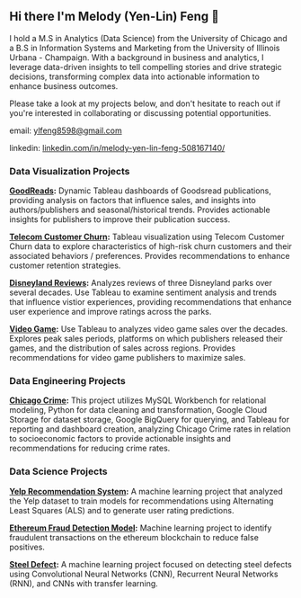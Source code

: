 ## Hi there I'm Melody (Yen-Lin) Feng 👋

I hold a M.S in Analytics (Data Science) from the University of Chicago and a B.S in Information Systems and Marketing from the University of Illinois Urbana - Champaign. With a background in business and analytics, I leverage data-driven insights to tell compelling stories and drive strategic decisions, transforming complex data into actionable information to enhance business outcomes.

Please take a look at my projects below, and don't hesitate to reach out if you're interested in collaborating or discussing potential opportunities.

email: <ylfeng8598@gmail.com>

linkedin: [linkedin.com/in/melody-yen-lin-feng-508167140/](https://www.linkedin.com/in/melody-yen-lin-feng-508167140/)


### Data Visualization Projects

**[GoodReads](https://github.com/ylfeng85/Goodreads):** Dynamic Tableau dashboards of Goodsread publications, providing analysis on factors that influence sales, and insights into authors/publishers and seasonal/historical trends. Provides actionable insights for publishers to improve their publication success.

**[Telecom Customer Churn](https://github.com/ylfeng85/TelecomCustomerChurn):** Tableau visualization using Telecom Customer Churn data to explore characteristics of high-risk churn customers and their associated behaviors / preferences. Provides recommendations to enhance customer retention strategies.

**[Disneyland Reviews](https://github.com/ylfeng85/Disneyland-Reviews):** Analyzes reviews of three Disneyland parks over several decades. Use Tableau to examine sentiment analysis and trends that influence vistior experiences, providing recommendations that enhance user experience and improve ratings across the parks.

**[Video Game](https://github.com/ylfeng85/VideoGame):** Use Tableau to analyzes video game sales over the decades. Explores peak sales periods, platforms on which publishers released their games, and the distribution of sales across regions. Provides recommendations for video game publishers to maximize sales.


### Data Engineering Projects

**[Chicago Crime](https://github.com/ylfeng85/Chicago-Crime):** This project utilizes MySQL Workbench for relational modeling, Python for data cleaning and transformation, Google Cloud Storage for dataset storage, Google BigQuery for querying, and Tableau for reporting and dashboard creation, analyzing Chicago Crime rates in relation to socioeconomic factors to provide actionable insights and recommendations for reducing crime rates.

### Data Science Projects

**[Yelp Recommendation System](https://github.com/ylfeng85/Yelp-Recommendation-System):** A machine learning project that analyzed the Yelp dataset to train models for recommendations using Alternating Least Squares (ALS) and to generate user rating predictions.

**[Ethereum Fraud Detection Model](https://github.com/ylfeng85/Ethereum-Fraud-Detection-Model):** Machine learning project to identify fraudulent transactions on the ethereum blockchain to reduce false positives. 

**[Steel Defect](https://github.com/ylfeng85/Steel-Defect):** A machine learning project focused on detecting steel defects using Convolutional Neural Networks (CNN), Recurrent Neural Networks (RNN), and CNNs with transfer learning.

<!--
**ylfeng85/ylfeng85** is a ✨ _special_ ✨ repository because its `README.md` (this file) appears on your GitHub profile.

Here are some ideas to get you started:

- 🔭 I’m currently working on ...
- 🌱 I’m currently learning ...
- 👯 I’m looking to collaborate on ...
- 🤔 I’m looking for help with ...
- 💬 Ask me about ...
- 📫 How to reach me: ...
- 😄 Pronouns: ...
- ⚡ Fun fact: ...
-->
